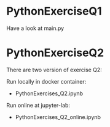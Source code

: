 # PythonExerciseQ1
Have a look at main.py

# PythonExerciseQ2
There are two version of exercise Q2:

Run locally in docker container:
* PythonExercises_Q2.ipynb

Run online at jupyter-lab:
* PythonExercises_Q2_online.ipynb
